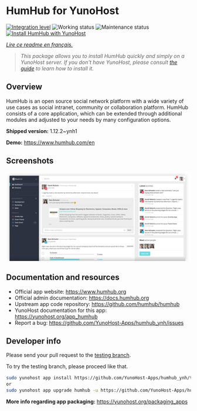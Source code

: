 <!--
N.B.: This README was automatically generated by https://github.com/YunoHost/apps/tree/master/tools/README-generator
It shall NOT be edited by hand.
-->

# HumHub for YunoHost

[![Integration level](https://dash.yunohost.org/integration/humhub.svg)](https://dash.yunohost.org/appci/app/humhub) ![Working status](https://ci-apps.yunohost.org/ci/badges/humhub.status.svg) ![Maintenance status](https://ci-apps.yunohost.org/ci/badges/humhub.maintain.svg)  
[![Install HumHub with YunoHost](https://install-app.yunohost.org/install-with-yunohost.svg)](https://install-app.yunohost.org/?app=humhub)

*[Lire ce readme en français.](./README_fr.md)*

> *This package allows you to install HumHub quickly and simply on a YunoHost server.
If you don't have YunoHost, please consult [the guide](https://yunohost.org/#/install) to learn how to install it.*

## Overview

HumHub is an open source social network platform with a wide variety of use cases as social intranet, community or collaboration platform. HumHub consists of a core application, which can be extended through additional modules and adjusted to your needs by many configuration options. 


**Shipped version:** 1.12.2~ynh1

**Demo:** https://www.humhub.com/en

## Screenshots

![Screenshot of HumHub](./doc/screenshots/app_small.png)

## Documentation and resources

* Official app website: <https://www.humhub.org>
* Official admin documentation: <https://docs.humhub.org>
* Upstream app code repository: <https://github.com/humhub/humhub>
* YunoHost documentation for this app: <https://yunohost.org/app_humhub>
* Report a bug: <https://github.com/YunoHost-Apps/humhub_ynh/issues>

## Developer info

Please send your pull request to the [testing branch](https://github.com/YunoHost-Apps/humhub_ynh/tree/testing).

To try the testing branch, please proceed like that.

``` bash
sudo yunohost app install https://github.com/YunoHost-Apps/humhub_ynh/tree/testing --debug
or
sudo yunohost app upgrade humhub -u https://github.com/YunoHost-Apps/humhub_ynh/tree/testing --debug
```

**More info regarding app packaging:** <https://yunohost.org/packaging_apps>
